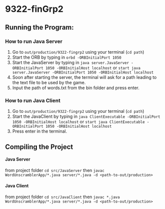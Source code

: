 # 9322-finGrp2

## Running the Program:
### How to run Java Server
1. Go to `out/production/9322-fingrp2` using your terminal (`cd path`)
2. Start the ORB by typing in `orbd -ORBInitialPort 1050`
3. Start the JavaServer by typing in `java server.JavaServer -ORBInitialPort 1050 -ORBInitialHost localhost` or  `start java server.JavaServer -ORBInitialPort 1050 -ORBInitialHost localhost`
4. Soon after starting the server, the terminal will ask for a path leading to the text file to be used by the game.
5. Input the path of words.txt from the bin folder and press enter.


### How to run Java Client
1. Go to `out/production/9322-fingrp2` using your terminal (`cd path`)
2. Start the JavaClient by typing in `java ClientExecutable -ORBInitialPort 1050 -ORBInitialHost localhost` or `start java ClientExecutable -ORBInitialPort 1050 -ORBInitialHost localhost`
3. Press enter in the terminal.

## Compiling the Project
#### Java Server
from project folder `cd src/JavaServer` then `javac WordUnscramblerApp/*.java server/*.java -d <path-to-out/production>`

#### Java Client

from project folder `cd src/JavaClient` then `javac *.java WordUnscramblerApp/*.java server/*.java -d <path-to-out/production>`
